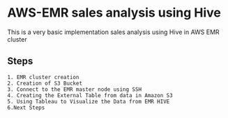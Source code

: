 
# AWS-EMR sales analysis using Hive
 
This is a very basic implementation sales analysis using Hive in AWS EMR cluster



## Steps 



```
1. EMR cluster creation
2. Creation of S3 Bucket
3. Connect to the EMR master node using SSH
4. Creating the External Table from data in Amazon S3
5. Using Tableau to Visualize the Data from EMR HIVE
6.Next Steps
